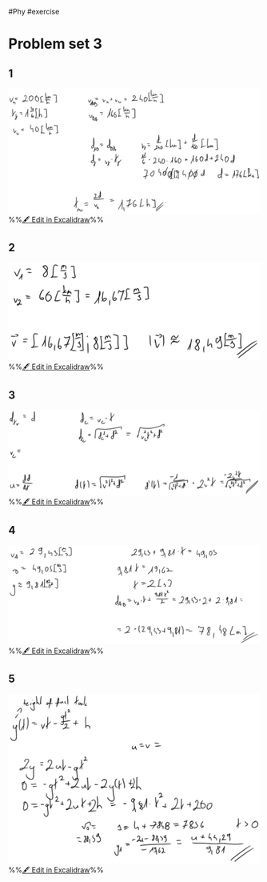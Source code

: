 #Phy #exercise 

# Problem set 3
## 1
![](attachments/Exercise%203%205.04.2024%2005.04.2024%2012_19_08.excalidraw.svg)
%%[🖋 Edit in Excalidraw](attachments/Exercise%203%205.04.2024%2005.04.2024%2012_19_08.excalidraw.md)%%

## 2
![](attachments/Exercise%203%205.04.2024%2005.04.2024%2012_38_04.excalidraw.svg)
%%[🖋 Edit in Excalidraw](attachments/Exercise%203%205.04.2024%2005.04.2024%2012_38_04.excalidraw.md)%%

## 3
![](attachments/Exercise%203%205.04.2024%2005.04.2024%2012_48_57.excalidraw.svg)
%%[🖋 Edit in Excalidraw](attachments/Exercise%203%205.04.2024%2005.04.2024%2012_48_57.excalidraw.md)%%

## 4
![](attachments/Exercise%203%205.04.2024%2005.04.2024%2012_57_32.excalidraw.svg)
%%[🖋 Edit in Excalidraw](attachments/Exercise%203%205.04.2024%2005.04.2024%2012_57_32.excalidraw.md)%%

## 5
![](attachments/Exercise%203%205.04.2024%2005.04.2024%2013_05_14.excalidraw.svg)
%%[🖋 Edit in Excalidraw](attachments/Exercise%203%205.04.2024%2005.04.2024%2013_05_14.excalidraw.md)%%